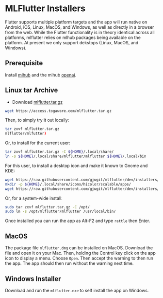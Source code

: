 # MLFlutter Installers

Flutter supports multiple platform targets and the app will run native
on Android, iOS, Linux, MacOS, and Windows, as well as directly in a
browser from the web. While the Flutter functionality is in theory identical
across all platforms, mlflutter relies on mlhub packages being
available on the platform. At present we only support dekstops (Linux,
MacOS, and Windows).

## Prerequisite

Install [mlhub](https:///mlhub.au) and the mlhub
[openai](https://survivor.togaware.com/mlhub/openai.html).

## Linux tar Archive

+ Download [mlflutter.tar.gz](https://access.togaware.com/mlflutter.tar.gz)

```bash
wget https://access.togaware.com/mlflutter.tar.gz
```

Then, to simply try it out locally:

```bash
tar zxvf mlflutter.tar.gz
mlflutter/mlfutter)
```

Or, to install for the current user:

```bash
tar zxvf mlflutter.tar.gz -C ${HOME}/.local/share/
ln -s ${HOME}/.local/share/mlflutter/mlflutter ${HOME}/.local/bin
```

For this user, to install a desktop icon and make it known to Gnome
and KDE:

```bash
wget https://raw.githubusercontent.com/gjwgit/mlflutter/dev/installers/mlflutter.desktop -O ${HOME}/.local/share/applications/mlflutter.desktop
mkdir -p ${HOME}/.local/share/icons/hicolor/scalable/apps/
wget https://raw.githubusercontent.com/gjwgit/mlflutter/dev/installers/mlflutter.svg -O ${HOME}/.local/share/icons/hicolor/scalable/apps/mlflutter.svg
```

Or, for a system-wide install:

```bash
sudo tar zxvf mlflutter.tar.gz -C /opt/
sudo ln -s /opt/mlflutter/mlflutter /usr/local/bin/
``` 

Once installed you can run the app as Alt-F2 and type `rattle` then
Enter.

## MacOS

The package file `mlflutter.dmg` can be installed on MacOS. Download
the file and open it on your Mac. Then, holding the Control key click
on the app icon to display a menu. Choose `Open`. Then accept the
warning to then run the app. The app should then run without the
warning next time.

## Windows Installer

Download and run the `mlflutter.exe` to self install the app on
Windows.
